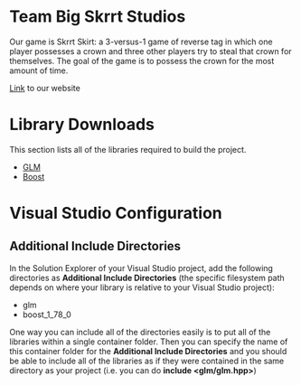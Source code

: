 # Team Big Skrrt Studios
Our game is Skrrt Skirt: a 3-versus-1 game of reverse tag in which one player possesses a crown and three other players try to steal that crown for themselves. 
The goal of the game is to possess the crown for the most amount of time.

[Link](https://cse125.ucsd.edu/2022/cse125g2/wordpress/index.php/home/) to our website

# Library Downloads
This section lists all of the libraries required to build the project.
- [GLM](https://sourceforge.net/projects/glm.mirror/)
- [Boost](https://boostorg.jfrog.io/artifactory/main/release/1.78.0/source/)

# Visual Studio Configuration
## Additional Include Directories
In the Solution Explorer of your Visual Studio project, add the following directories
as **Additional Include Directories** (the specific filesystem path depends on where your library is
relative to your Visual Studio project):
- glm
- boost_1_78_0

One way you can include all of the directories easily is to put all of the libraries within a single container
folder. Then you can specify the name of this container folder for the **Additional Include Directories** and you
should be able to include all of the libraries as if they were contained in the same directory as your project 
(i.e. you can do **include <glm/glm.hpp>**) 
